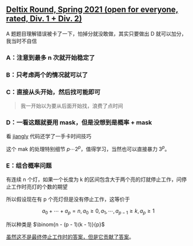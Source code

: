 ## [Deltix Round, Spring 2021 (open for everyone, rated, Div. 1 + Div. 2)](https://codeforces.com/contest/1523)

A 题题目理解错误被卡了一下，怕掉分就没敢做，其实只要做出 D 就可以加分，我当时不自信

### A：注意到最多 n 次就开始稳定了

### B：只考虑两个的情况就可以了

### C：直接从头开始，然后找可能即可

> 我一开始以为要从后面开始找，浪费了点时间

### D：一看这题就要用 mask，但是没想到是概率 + mask

看 [jiangly](https://codeforces.com/contest/1523/submission/117890786) 代码还学了一手卡时间技巧

这个 mak 的处理特别细节 $p \cdots 2^p$，值得学习，当然也可以直接暴力 $3^p$。

### E：组合概率问题

有连续 n 个灯，如果一个长度为 k 的区间包含大于两个亮的灯就停止工作，问停止工作时亮灯的个数的期望

所以假设现在有 p 个亮灯但是没有停止工作，这等价于

$$
a_0 + \cdots + a_p = n, a_0 \geq 0, a_1, \cdots, a_{p - 1} \geq k, a_p \geq 1
$$

所以种类是 $\binom{n - (p - 1)(k - 1)}{p}$

[虽然这不是最终停止工作时的答案，但是它贡献了答案](https://codeforces.com/blog/entry/91271?#comment-798021)。